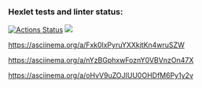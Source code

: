 ### Hexlet tests and linter status:
[![Actions Status](https://github.com/ppeter777/java-project-61/workflows/hexlet-check/badge.svg)](https://github.com/ppeter777/java-project-61/actions)
<a href="https://codeclimate.com/github/ppeter777/java-project-61/maintainability"><img src="https://api.codeclimate.com/v1/badges/893a10edb4e580671e1b/maintainability" /></a>

https://asciinema.org/a/Fxk0lxPyruYXXkjtKn4wruSZW

https://asciinema.org/a/nYzBGphxwFoznY0VBVnzOn47X

https://asciinema.org/a/oHvV9uZOJIUU0OHDfM6Py1y2v
